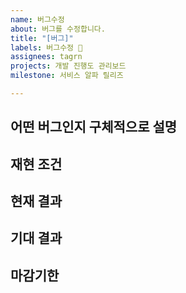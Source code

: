 ```yaml
---
name: 버그수정
about: 버그를 수정합니다.
title: "[버그]"
labels: 버그수정 🐛
assignees: tagrn
projects: 개발 진행도 관리보드
milestone: 서비스 알파 릴리즈

---
```

**어떤 버그인지 구체적으로 설명**
-

**재현 조건**
-

**현재 결과**
-

**기대 결과**
- 

**마감기한**
-
